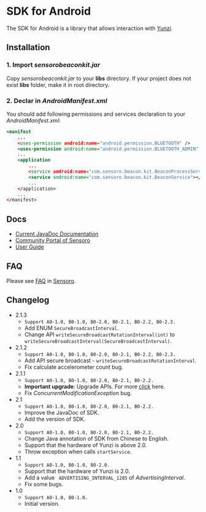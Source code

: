 SDK for  Android
=======================

The SDK for Android is a library that allows interaction with [Yunzi](http://www.sensoro.com/). 

## Installation

### 1. Import *sensorobeaconkit.jar*

Copy  *sensorobeaconkit.jar* to your **libs** directory. If your project does not exist **libs** folder, make it in root directory. 

### 2. Declar in *AndroidManifest.xml*

You should add following permissions and services declaration to your *AndroidManifest.xml*:

```xml
<manifest
    ...
    <uses-permission android:name="android.permission.BLUETOOTH" />
    <uses-permission android:name="android.permission.BLUETOOTH_ADMIN" />
    ...
    <application
        ...
        <service android:name="com.sensoro.beacon.kit.BeaconProcessService"></service>
        <service android:name="com.sensoro.beacon.kit.BeaconService"></service>
        ...
    </application>
    ...
</manifest>

```

## Docs

- [Current JavaDoc Documentation](http://static.sensoro.com/documents/SBK/Android/index.html)
- [Community Portal of Sensoro](https://sensoro.zendesk.com/hc/communities/public/questions?locale=en-us)
- [User Guide](http://www.sensoro.com/docs/)

## FAQ

Please see [FAQ](https://sensoro.zendesk.com/hc/en-us) in [Sensoro](http://www.sensoro.com/).

## Changelog

- 2.1.3
    - `Support A0-1.0, B0-1.0, B0-2.0, B0-2.1, B0-2.2, B0-2.3.`
    - Add ENUM `SecureBroadcastInterval`.
    - Change API `writeSecureBroadcastRotationInterval(int)` to `writeSecureBroadcastInterval(SecureBroadcastInterval)`.
- 2.1.2
    - `Support A0-1.0, B0-1.0, B0-2.0, B0-2.1, B0-2.2, B0-2.3.`
    - Add API secure broadcast - `writeSecureBroadcastRotationInterval`.
    - Fix calculate accelerometer count bug.
- 2.1.1
    - `Support A0-1.0, B0-1.0, B0-2.0, B0-2.1, B0-2.2.`
    - **Important upgrade**: Upgrade APIs. For more [click](https://github.com/sensoro/SBK-Android/releases/tag/v2.1.1) here.
    - Fix *ConcurrentModificationException* bug.
- 2.1
    - `Support A0-1.0, B0-1.0, B0-2.0, B0-2.1, B0-2.2.`
    - Improve the JavaDoc of SDK.
    - Add the version of SDK.
- 2.0
    - `Support A0-1.0, B0-1.0, B0-2.0, B0-2.1, B0-2.2.`
    - Change Java annotation of SDK from Chinese to English.
    - Support that the hardware of Yunzi is above 2.0.
    - Throw exception when calls `startService`.
- 1.1
    - `Support A0-1.0, B0-1.0, B0-2.0.`
    - Support that the hardware of Yunzi is 2.0.
    - Add a value ` ADVERTISING_INTERVAL_1285` of *AdvertisingInterval*.
    - Fix some bugs.
- 1.0
    - `Support A0-1.0, B0-1.0.`
    - Initial version.
